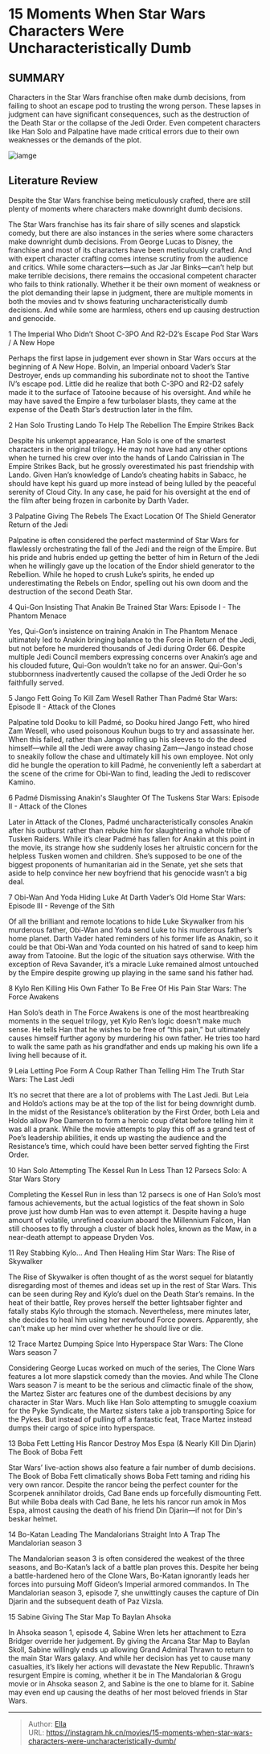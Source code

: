# 15 Moments When Star Wars Characters Were Uncharacteristically Dumb


## SUMMARY 


 Characters in the Star Wars franchise often make dumb decisions, from failing to shoot an escape pod to trusting the wrong person. 
 These lapses in judgment can have significant consequences, such as the destruction of the Death Star or the collapse of the Jedi Order. 
 Even competent characters like Han Solo and Palpatine have made critical errors due to their own weaknesses or the demands of the plot. 

![iamge](https://static1.srcdn.com/wordpress/wp-content/uploads/2024/01/star-wars-characters-dumbest-moments.JPG)

## Literature Review

Despite the Star Wars franchise being meticulously crafted, there are still plenty of moments where characters make downright dumb decisions.




The Star Wars franchise has its fair share of silly scenes and slapstick comedy, but there are also instances in the series where some characters make downright dumb decisions. From George Lucas to Disney, the franchise and most of its characters have been meticulously crafted. And with expert character crafting comes intense scrutiny from the audience and critics.
While some characters—such as Jar Jar Binks—can’t help but make terrible decisions, there remains the occasional competent character who fails to think rationally. Whether it be their own moment of weakness or the plot demanding their lapse in judgment, there are multiple moments in both the movies and tv shows featuring uncharacteristically dumb decisions. And while some are harmless, others end up causing destruction and genocide.









 








 1  The Imperial Who Didn’t Shoot C-3PO And R2-D2’s Escape Pod 
Star Wars / A New Hope
        

Perhaps the first lapse in judgement ever shown in Star Wars occurs at the beginning of A New Hope. Bolvin, an Imperial onboard Vader’s Star Destroyer, ends up commanding his subordinate not to shoot the Tantive IV’s escape pod. Little did he realize that both C-3PO and R2-D2 safely made it to the surface of Tatooine because of his oversight. And while he may have saved the Empire a few turbolaser blasts, they came at the expense of the Death Star’s destruction later in the film.





 2  Han Solo Trusting Lando To Help The Rebellion 
The Empire Strikes Back
        

Despite his unkempt appearance, Han Solo is one of the smartest characters in the original trilogy. He may not have had any other options when he turned his crew over into the hands of Lando Calrissian in The Empire Strikes Back, but he grossly overestimated his past friendship with Lando. Given Han’s knowledge of Lando’s cheating habits in Sabacc, he should have kept his guard up more instead of being lulled by the peaceful serenity of Cloud City. In any case, he paid for his oversight at the end of the film after being frozen in carbonite by Darth Vader.





 3  Palpatine Giving The Rebels The Exact Location Of The Shield Generator 
Return of the Jedi


 







Palpatine is often considered the perfect mastermind of Star Wars for flawlessly orchestrating the fall of the Jedi and the reign of the Empire. But his pride and hubris ended up getting the better of him in Return of the Jedi when he willingly gave up the location of the Endor shield generator to the Rebellion. While he hoped to crush Luke’s spirits, he ended up underestimating the Rebels on Endor, spelling out his own doom and the destruction of the second Death Star.





 4  Qui-Gon Insisting That Anakin Be Trained 
Star Wars: Episode I - The Phantom Menace
        

Yes, Qui-Gon’s insistence on training Anakin in The Phantom Menace ultimately led to Anakin bringing balance to the Force in Return of the Jedi, but not before he murdered thousands of Jedi during Order 66. Despite multiple Jedi Council members expressing concerns over Anakin’s age and his clouded future, Qui-Gon wouldn’t take no for an answer. Qui-Gon&#39;s stubbornness inadvertently caused the collapse of the Jedi Order he so faithfully served.





 5  Jango Fett Going To Kill Zam Wesell Rather Than Padmé 
Star Wars: Episode II - Attack of the Clones
        

Palpatine told Dooku to kill Padmé, so Dooku hired Jango Fett, who hired Zam Wesell, who used poisonous Kouhun bugs to try and assassinate her. When this failed, rather than Jango rolling up his sleeves to do the deed himself—while all the Jedi were away chasing Zam—Jango instead chose to sneakily follow the chase and ultimately kill his own employee. Not only did he bungle the operation to kill Padmé, he conveniently left a saberdart at the scene of the crime for Obi-Wan to find, leading the Jedi to rediscover Kamino.





 6  Padmé Dismissing Anakin&#39;s Slaughter Of The Tuskens 
Star Wars: Episode II - Attack of the Clones
        

Later in Attack of the Clones, Padmé uncharacteristically consoles Anakin after his outburst rather than rebuke him for slaughtering a whole tribe of Tusken Raiders. While it’s clear Padmé has fallen for Anakin at this point in the movie, its strange how she suddenly loses her altruistic concern for the helpless Tusken women and children. She’s supposed to be one of the biggest proponents of humanitarian aid in the Senate, yet she sets that aside to help convince her new boyfriend that his genocide wasn’t a big deal.





 7  Obi-Wan And Yoda Hiding Luke At Darth Vader’s Old Home 
Star Wars: Episode III - Revenge of the Sith


 







Of all the brilliant and remote locations to hide Luke Skywalker from his murderous father, Obi-Wan and Yoda send Luke to his murderous father’s home planet. Darth Vader hated reminders of his former life as Anakin, so it could be that Obi-Wan and Yoda counted on his hatred of sand to keep him away from Tatooine. But the logic of the situation says otherwise. With the exception of Reva Savander, it’s a miracle Luke remained almost untouched by the Empire despite growing up playing in the same sand his father had.





 8  Kylo Ren Killing His Own Father To Be Free Of His Pain 
Star Wars: The Force Awakens


 







Han Solo’s death in The Force Awakens is one of the most heartbreaking moments in the sequel trilogy, yet Kylo Ren’s logic doesn’t make much sense. He tells Han that he wishes to be free of “this pain,” but ultimately causes himself further agony by murdering his own father. He tries too hard to walk the same path as his grandfather and ends up making his own life a living hell because of it.





 9  Leia Letting Poe Form A Coup Rather Than Telling Him The Truth 
Star Wars: The Last Jedi
        

It’s no secret that there are a lot of problems with The Last Jedi. But Leia and Holdo’s actions may be at the top of the list for being downright dumb. In the midst of the Resistance’s obliteration by the First Order, both Leia and Holdo allow Poe Dameron to form a heroic coup d’état before telling him it was all a prank. While the movie attempts to play this off as a grand test of Poe’s leadership abilities, it ends up wasting the audience and the Resistance’s time, which could have been better served fighting the First Order.





 10  Han Solo Attempting The Kessel Run In Less Than 12 Parsecs 
Solo: A Star Wars Story
        

Completing the Kessel Run in less than 12 parsecs is one of Han Solo’s most famous achievements, but the actual logistics of the feat shown in Solo prove just how dumb Han was to even attempt it. Despite having a huge amount of volatile, unrefined coaxium aboard the Millennium Falcon, Han still chooses to fly through a cluster of black holes, known as the Maw, in a near-death attempt to appease Dryden Vos.





 11  Rey Stabbing Kylo… And Then Healing Him 
Star Wars: The Rise of Skywalker
        

The Rise of Skywalker is often thought of as the worst sequel for blatantly disregarding most of themes and ideas set up in the rest of Star Wars. This can be seen during Rey and Kylo’s duel on the Death Star’s remains. In the heat of their battle, Rey proves herself the better lightsaber fighter and fatally stabs Kylo through the stomach. Nevertheless, mere minutes later, she decides to heal him using her newfound Force powers. Apparently, she can&#39;t make up her mind over whether he should live or die.





 12  Trace Martez Dumping Spice Into Hyperspace 
Star Wars: The Clone Wars season 7
        

Considering George Lucas worked on much of the series, The Clone Wars features a lot more slapstick comedy than the movies. And while The Clone Wars season 7 is meant to be the serious and climactic finale of the show, the Martez Sister arc features one of the dumbest decisions by any character in Star Wars. Much like Han Solo attempting to smuggle coaxium for the Pyke Syndicate, the Martez sisters take a job transporting Spice for the Pykes. But instead of pulling off a fantastic feat, Trace Martez instead dumps their cargo of spice into hyperspace.





 13  Boba Fett Letting His Rancor Destroy Mos Espa (&amp; Nearly Kill Din Djarin) 
The Book of Boba Fett
        

Star Wars’ live-action shows also feature a fair number of dumb decisions. The Book of Boba Fett climatically shows Boba Fett taming and riding his very own rancor. Despite the rancor being the perfect counter for the Scorpenek annihilator droids, Cad Bane ends up forcefully dismounting Fett. But while Boba deals with Cad Bane, he lets his rancor run amok in Mos Espa, almost causing the death of his friend Din Djarin—if not for Din&#39;s beskar helmet.





 14  Bo-Katan Leading The Mandalorians Straight Into A Trap 
The Mandalorian season 3


 







The Mandalorian season 3 is often considered the weakest of the three seasons, and Bo-Katan’s lack of a battle plan proves this. Despite her being a battle-hardened hero of the Clone Wars, Bo-Katan ignorantly leads her forces into pursuing Moff Gideon’s Imperial armored commandos. In The Mandalorian season 3, episode 7, she unwittingly causes the capture of Din Djarin and the subsequent death of Paz Vizsla.





 15  Sabine Giving The Star Map To Baylan 
Ahsoka
        

In Ahsoka season 1, episode 4, Sabine Wren lets her attachment to Ezra Bridger override her judgement. By giving the Arcana Star Map to Baylan Skoll, Sabine willingly ends up allowing Grand Admiral Thrawn to return to the main Star Wars galaxy. And while her decision has yet to cause many casualties, it’s likely her actions will devastate the New Republic. Thrawn’s resurgent Empire is coming, whether it be in The Mandalorian &amp; Grogu movie or in Ahsoka season 2, and Sabine is the one to blame for it. Sabine may even end up causing the deaths of her most beloved friends in Star Wars. 

---

> Author: [Ella](https://instagram.hk.cn/)  
> URL: https://instagram.hk.cn/movies/15-moments-when-star-wars-characters-were-uncharacteristically-dumb/  

